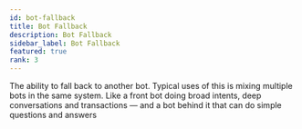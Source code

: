 ```yaml
---
id: bot-fallback
title: Bot Fallback
description: Bot Fallback
sidebar_label: Bot Fallback
featured: true
rank: 3
---
```

 
The ability to fall back to another bot. Typical uses of this is mixing multiple bots in the same system. Like a front bot doing broad intents, deep conversations and transactions — and a bot behind it that can do simple questions and answers